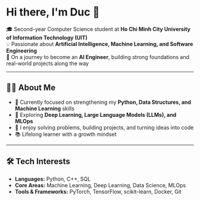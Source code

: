 # Hi there, I'm Duc 👋  

🎓 Second-year Computer Science student at **Ho Chi Minh City University of Information Technology (UIT)**  
💡 Passionate about **Artificial Intelligence, Machine Learning, and Software Engineering**  
🚀 On a journey to become an **AI Engineer**, building strong foundations and real-world projects along the way  

---

## 👨‍💻 About Me
- 🔭 Currently focused on strengthening my **Python, Data Structures, and Machine Learning** skills  
- 🌱 Exploring **Deep Learning, Large Language Models (LLMs), and MLOps**  
- 🧩 I enjoy solving problems, building projects, and turning ideas into code  
- 📚 Lifelong learner with a growth mindset  

---

## 🛠 Tech Interests
- **Languages:** Python, C++, SQL  
- **Core Areas:** Machine Learning, Deep Learning, Data Science, MLOps  
- **Tools & Frameworks:** PyTorch, TensorFlow, scikit-learn, Docker, Git  
